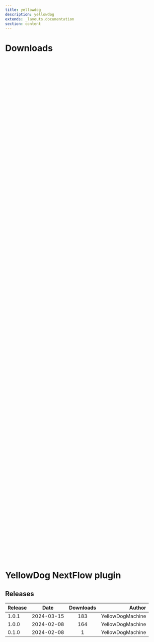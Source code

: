```yaml
---
title: yellowdog
description: yellowdog
extends: _layouts.documentation
section: content
---
```


# Downloads

<div style="position: relative; height:40vh; width:80vw">
    <canvas id="releases"></canvas>
</div>

# YellowDog NextFlow plugin

## Releases

| Release                               |                       Date                       |                   Downloads                    |                           Author |
| :------------ |:------------------------------------------------:|:----------------------------------------------:|---------------------------------:|
 |  1.0.1                                               | 2024-03-15                                          | 183                                                | YellowDogMachine                                   |
 |  1.0.0                                               | 2024-02-08                                          | 164                                                | YellowDogMachine                                   |
 |  0.1.0                                               | 2024-02-08                                          | 1                                                  | YellowDogMachine                                   |


<script>

(async function() {
    const data = [

        {
            date: `2024-02-08`,
            count: 1,
            y: '0.1.0' },

        {
            date: `2024-02-08`,
            count: 164,
            y: '1.0.0' },

        {
            date: `2024-03-15`,
            count: 183,
            y: '1.0.1' },

    ];

    new Chart(
        document.getElementById('releases'),
        {
            type: 'bar',
            data: {
                labels: data.map(row => row.y),
                datasets: [
                    {
                        label: 'Donwloads',
                        data: data,
                        parsing: {
                            xAxisKey: 'count'
                        }
                    }
                ]
            },
            options: {
                indexAxis: 'y',
                plugins: {
                    tooltip:{
                        enabled: true,
                        callbacks: {
                            beforeLabel: function (tooltipData) {
                                const labels =
                                    tooltipData.dataset.label.toString();
                                const values =
                                    tooltipData.dataset.data[tooltipData.dataIndex];

                                return `Released (${values.date})`;
                            },
                            label: function (tooltipData) {
                                const labels =
                                    tooltipData.dataset.label.toString();
                                const values =
                                    tooltipData.dataset.data[tooltipData.dataIndex];

                                return `${labels} : ${values.count}`;
                            },
                        },
                    }                    
                }
            },
        }
    );
})();
</script>